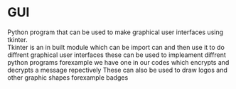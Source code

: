 # GUI
Python program that can be used to make graphical user interfaces using tkinter.<br />
Tkinter is an in built module which can be import can and then use it to do diffrent graphical user interfaces 
these can be used to impleament diffrent python programs
forexample we have one in our codes which encrypts and decrypts a message repectively
These can also be used to draw logos and other graphic shapes forexample badges
